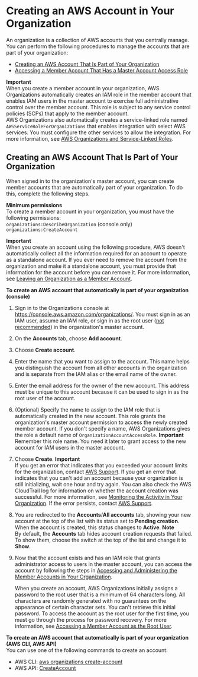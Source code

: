 # Creating an AWS Account in Your Organization<a name="orgs_manage_accounts_create"></a>

An organization is a collection of AWS accounts that you centrally manage\. You can perform the following procedures to manage the accounts that are part of your organization:
+ [Creating an AWS Account That Is Part of Your Organization](#orgs_manage_accounts_create-new)
+ [Accessing a Member Account That Has a Master Account Access Role](orgs_manage_accounts_access.md#orgs_manage_accounts_access-cross-account-role)

**Important**  
When you create a member account in your organization, AWS Organizations automatically creates an IAM role in the member account that enables IAM users in the master account to exercise full administrative control over the member account\. This role is subject to any service control policies \(SCPs\) that apply to the member account\.  
AWS Organizations also automatically creates a service\-linked role named `AWSServiceRoleForOrganizations` that enables integration with select AWS services\. You must configure the other services to allow the integration\. For more information, see [AWS Organizations and Service\-Linked Roles](orgs_integrate_services.md#orgs_integrate_services-using_slrs)\.

## Creating an AWS Account That Is Part of Your Organization<a name="orgs_manage_accounts_create-new"></a>

When signed in to the organization's master account, you can create member accounts that are automatically part of your organization\. To do this, complete the following steps\.

**Minimum permissions**  
To create a member account in your organization, you must have the following permissions:  
`organizations:DescribeOrganization` \(console only\)
`organizations:CreateAccount` 

**Important**  
When you create an account using the following procedure, AWS doesn't automatically collect all the information required for an account to operate as a standalone account\. If you ever need to remove the account from the organization and make it a standalone account, you must provide that information for the account before you can remove it\. For more information, see [Leaving an Organization as a Member Account](orgs_manage_accounts_remove.md#orgs_manage_accounts_leave-as-member)\.

**To create an AWS account that automatically is part of your organization \(console\)**

1. Sign in to the Organizations console at [https://console\.aws\.amazon\.com/organizations/](https://console.aws.amazon.com/organizations/)\. You must sign in as an IAM user, assume an IAM role, or sign in as the root user \([not recommended](https://docs.aws.amazon.com/IAM/latest/UserGuide/best-practices.html#lock-away-credentials)\) in the organization's master account\.

1. On the **Accounts** tab, choose **Add account**\.

1. Choose **Create account**\.

1. Enter the name that you want to assign to the account\. This name helps you distinguish the account from all other accounts in the organization and is separate from the IAM alias or the email name of the owner\.

1. Enter the email address for the owner of the new account\. This address must be unique to this account because it can be used to sign in as the root user of the account\.

1. \(Optional\) Specify the name to assign to the IAM role that is automatically created in the new account\. This role grants the organization's master account permission to access the newly created member account\. If you don't specify a name, AWS Organizations gives the role a default name of `OrganizationAccountAccessRole`\. 
**Important**  
Remember this role name\. You need it later to grant access to the new account for IAM users in the master account\.

1. Choose **Create**\.
**Important**  
If you get an error that indicates that you exceeded your account limits for the organization, contact [AWS Support](https://console.aws.amazon.com/support/home#/)\.
If you get an error that indicates that you can't add an account because your organization is still initializing, wait one hour and try again\.
You can also check the AWS CloudTrail log for information on whether the account creation was successful\. For more information, see [Monitoring the Activity in Your Organization](orgs_monitoring.md)\.
If the error persists, contact [AWS Support](https://console.aws.amazon.com/support/home#/)\.

1. You are redirected to the **Accounts**/**All accounts** tab, showing your new account at the top of the list with its status set to **Pending creation**\. When the account is created, this status changes to **Active**\. 
**Note**  
By default, the **Accounts** tab hides account creation requests that failed\. To show them, choose the switch at the top of the list and change it to **Show**\.

1. Now that the account exists and has an IAM role that grants administrator access to users in the master account, you can access the account by following the steps in [Accessing and Administering the Member Accounts in Your Organization](orgs_manage_accounts_access.md)\.

   When you create an account, AWS Organizations initially assigns a password to the root user that is a minimum of 64 characters long\. All characters are randomly generated with no guarantees on the appearance of certain character sets\. You can't retrieve this initial password\. To access the account as the root user for the first time, you must go through the process for password recovery\. For more information, see [Accessing a Member Account as the Root User](orgs_manage_accounts_access.md#orgs_manage_accounts_access-as-root)\.

**To create an AWS account that automatically is part of your organization \(AWS CLI, AWS API\)**  
You can use one of the following commands to create an account:
+ AWS CLI: [aws organizations create\-account](https://docs.aws.amazon.com/cli/latest/reference/organizations/create-account.html)
+ AWS API: [CreateAccount](https://docs.aws.amazon.com/organizations/latest/APIReference/API_CreateAccount.html)